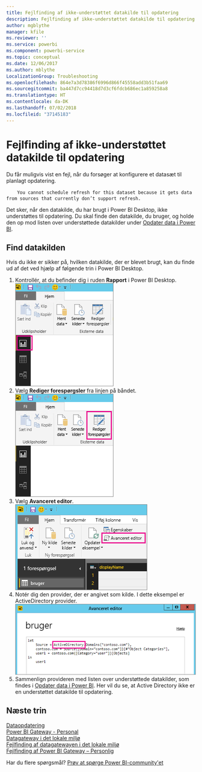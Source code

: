 ```yaml
---
title: Fejlfinding af ikke-understøttet datakilde til opdatering
description: Fejlfinding af ikke-understøttet datakilde til opdatering
author: mgblythe
manager: kfile
ms.reviewer: ''
ms.service: powerbi
ms.component: powerbi-service
ms.topic: conceptual
ms.date: 12/06/2017
ms.author: mblythe
LocalizationGroup: Troubleshooting
ms.openlocfilehash: 864e7a3d78386f6996d866f45558add3b51faa69
ms.sourcegitcommit: ba447d7cc94418d7d3cf6fdcb686ec1a859258a8
ms.translationtype: HT
ms.contentlocale: da-DK
ms.lasthandoff: 07/02/2018
ms.locfileid: "37145183"
---
```

# <a name="troubleshooting-unsupported-data-source-for-refresh"></a>Fejlfinding af ikke-understøttet datakilde til opdatering
Du får muligvis vist en fejl, når du forsøger at konfigurere et datasæt til planlagt opdatering.

        You cannot schedule refresh for this dataset because it gets data from sources that currently don’t support refresh.

Det sker, når den datakilde, du har brugt i Power BI Desktop, ikke understøttes til opdatering. Du skal finde den datakilde, du bruger, og holde den op mod listen over understøttede datakilder under [Opdater data i Power BI](refresh-data.md). 

## <a name="find-the-data-source"></a>Find datakilden
Hvis du ikke er sikker på, hvilken datakilde, der er blevet brugt, kan du finde ud af det ved hjælp af følgende trin i Power BI Desktop.  

1. Kontrollér, at du befinder dig i ruden **Rapport** i Power BI Desktop.  
   ![](media/service-admin-troubleshoot-unsupported-data-source-for-refresh/tshoot-report-pane.png)
2. Vælg **Rediger forespørgsler** fra linjen på båndet.  
   ![](media/service-admin-troubleshoot-unsupported-data-source-for-refresh/tshoot-edit-queries.png)
3. Vælg **Avanceret editor**.  
   ![](media/service-admin-troubleshoot-unsupported-data-source-for-refresh/tshoot-advanced-editor.png)
4. Notér dig den provider, der er angivet som kilde.  I dette eksempel er ActiveDirectory provider.  
   ![](media/service-admin-troubleshoot-unsupported-data-source-for-refresh/tshoot-provider.png)
5. Sammenlign provideren med listen over understøttede datakilder, som findes i [Opdater data i Power BI](refresh-data.md).  Her vil du se, at Active Directory ikke er en understøttet datakilde til opdatering.  

## <a name="next-steps"></a>Næste trin
[Dataopdatering](refresh-data.md)  
[Power BI Gateway - Personal](service-gateway-personal-mode.md)  
[Datagateway i det lokale miljø](service-gateway-onprem.md)  
[Fejlfinding af datagatewayen i det lokale miljø](service-gateway-onprem-tshoot.md)  
[Fejlfinding af Power BI Gateway – Personlig](service-admin-troubleshooting-power-bi-personal-gateway.md)  

Har du flere spørgsmål? [Prøv at spørge Power BI-community'et](http://community.powerbi.com/)

